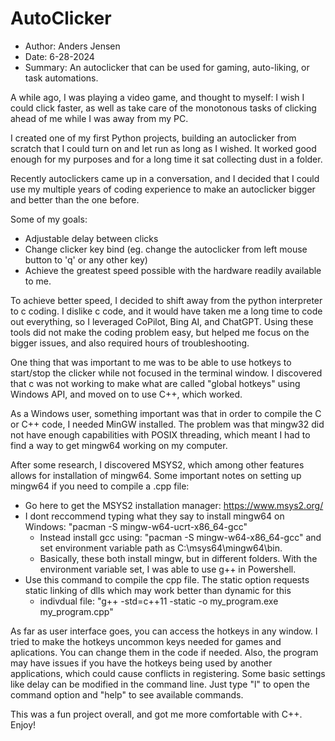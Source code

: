 # AutoClicker
- Author: Anders Jensen
- Date: 6-28-2024
- Summary: An autoclicker that can be used for gaming, auto-liking, or task automations.

A while ago, I was playing a video game, and thought to myself: 
  I wish I could click faster, as well as take care of the monotonous tasks of clicking ahead of me while I was away from my PC. 

I created one of my first Python projects, building an autoclicker from scratch that I could turn on and let run as long as I wished.
It worked good enough for my purposes and for a long time it sat collecting dust in a folder.

Recently autoclickers came up in a conversation, and I decided that I could use my multiple years of coding experience to make an
autoclicker bigger and better than the one before.

Some of my goals:
  - Adjustable delay between clicks
  - Change clicker key bind (eg. change the autoclicker from left mouse button to 'q' or any other key)
  - Achieve the greatest speed possible with the hardware readily available to me.

To achieve better speed, I decided to shift away from the python interpreter to c coding. I dislike c code, and it would have taken me
a long time to code out everything, so I leveraged CoPilot, Bing AI, and ChatGPT. Using these tools did not make the coding problem
easy, but helped me focus on the bigger issues, and also required hours of troubleshooting.

One thing that was important to me was to be able to use hotkeys to start/stop the clicker while not focused in the terminal window.
I discovered that c was not working to make what are called "global hotkeys" using Windows API, and moved on to use C++, which worked.

As a Windows user, something important was that in order to compile the C or C++ code, I needed MinGW installed. The problem was that
mingw32 did not have enough capabilities with POSIX threading, which meant I had to find a way to get mingw64 working on my computer.

After some research, I discovered MSYS2, which among other features allows for installation of mingw64. Some important notes on setting
up mingw64 if you need to compile a .cpp file:

  - Go here to get the MSYS2 installation manager: https://www.msys2.org/
  - I dont reccommend typing what they say to install mingw64 on Windows: "pacman -S mingw-w64-ucrt-x86_64-gcc"
    - Instead install gcc using: "pacman -S mingw-w64-x86_64-gcc" and set environment variable path as C:\msys64\mingw64\bin.
    - Basically, these both install mingw, but in different folders. With the environment variable set, I was able to use g++ in Powershell.
  - Use this command to compile the cpp file. The static option requests static linking of dlls which may work better than dynamic for this
    - indivdual file: "g++ -std=c++11 -static -o my_program.exe my_program.cpp"

As far as user interface goes, you can access the hotkeys in any window. I tried to make the hotkeys uncommon keys needed for games and
aplications. You can change them in the code if needed. Also, the program may have issues if you have the hotkeys being used by another
applications, which could cause conflicts in registering. Some basic settings like delay can be modified in the command line.
Just type "l" to open the command option and "help" to see available commands.

This was a fun project overall, and got me more comfortable with C++. Enjoy!
